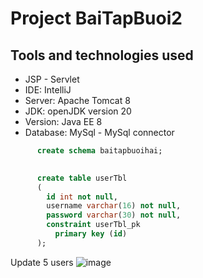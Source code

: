 # Project BaiTapBuoi2

## Tools and technologies used
 - JSP - Servlet 
 - IDE: IntelliJ
 - Server: Apache Tomcat 8
 - JDK: openJDK version 20
 - Version: Java EE 8
 - Database: MySql - MySql connector


  ```SQL
        create schema baitapbuoihai;

    
        create table userTbl
        (
          id int not null,
          username varchar(16) not null,
          password varchar(30) not null,
          constraint userTbl_pk
            primary key (id)
        );
```
  Update 5 users
  ![image](https://github.com/quancm4603/BaiTapBuoi2/assets/135806026/831d3aa9-9893-49f4-bc4b-27c6fefc6601)






